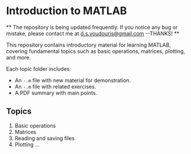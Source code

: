 # Introduction to MATLAB 

** The repository is being updated frequently. If you notice any bug or mistake, please contact me at d.s.voudouris@gmail.com --THANKS! **

This repository contains introductory material for learning MATLAB, covering fundamental topics such as basic operations, matrices, plotting, and more. 

Each topic folder includes: 
- An `-.m` file with new material for demonstration. 
- An `-.m` file with related exercises. 
- A PDF summary with main points. 

## Topics 
1. Basic operations
2. Matrices 
3. Reading and saving files 
4. Plotting
…
